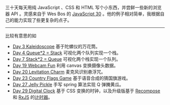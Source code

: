 三十天每天用纯 JavaScript 、CSS 和 HTML 写个小东西，并尝鲜一些新的浏览器 API 。灵感来自于 Wes Bos 的 [JavaScript 30](https://javascript30.com/) 。他的例子相对简单，我根据自己的能力实现了些更复杂的点子。

<hr class="read-more" />

比较有意思的如

- [Day 3 Kaleidoscope](https://codepen.io/straybugs/pen/KQNwKg) 基于陀螺仪的万花筒。
- [Day 4 Queue*2 = Stack](https://codepen.io/straybugs/pen/YeNKoN) 可视化两个队列实现一个栈。
- [Day 7 Stack*2 = Queue](https://codepen.io/straybugs/pen/QQvKjo) 可视化两个栈实现一个队列。
- [Day 19 Webcam Fun](https://codepen.io/straybugs/pen/RQYVzm) 利用 canvas 变换摄像头数据。
- [Day 20 Levitation Charm](https://codepen.io/straybugs/pen/MQqLVe) 麦克风识别悬浮咒。
- [Day 23 Country Flags Game](https://codepen.io/straybugs/pen/LQMMxq) 基于语音合成的猜国旗游戏。
- [Day 27 Jelly Pickle](https://codepen.io/straybugs/pen/yvrdEr) 手写 spring 算法实现 Q 弹腌黄瓜。
- [Day 29 Digital Clock](https://codepen.io/straybugs/pen/PQrQQY) 基于 CSS 变换的时钟，以及升级版基于 [Recompose](https://github.com/acdlite/recompose) 和 [RxJS](https://rxjs-dev.firebaseapp.com/) 的[计时器](https://codepen.io/straybugs/pen/PRGZBa)。
